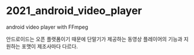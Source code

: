 # 2021_android_video_player
android video player with FFmpeg

안드로이드는 오픈 플랫폼이기 때문에 단말기가 제공하는 동영상 플레이어의 기능과 지원하는 포맷이 제조사마다 다르다.
